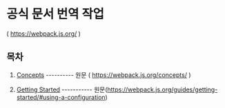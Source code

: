 

# 공식 문서 번역 작업 

( https://webpack.js.org/ )



## 목차

1. [Concepts](https://github.com/judaihyun/webpack-docs/tree/master/docs/concepts/Core-Concepts.md) ---------- 원문 ( https://webpack.js.org/concepts/ ) 

2. [Getting Started](https://github.com/judaihyun/webpack-docs/blob/master/docs/getting-started/Getting-Started.md) ----------- 원문(https://webpack.js.org/guides/getting-started/#using-a-configuration)

